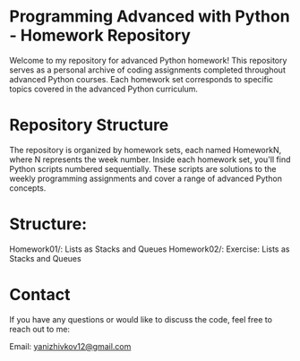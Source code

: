 # Programming Advanced with Python - Homework Repository
Welcome to my repository for advanced Python homework! This repository serves as a personal archive of coding assignments completed throughout advanced Python courses. Each homework set corresponds to specific topics covered in the advanced Python curriculum.

# Repository Structure
The repository is organized by homework sets, each named HomeworkN, where N represents the week number. Inside each homework set, you'll find Python scripts numbered sequentially. These scripts are solutions to the weekly programming assignments and cover a range of advanced Python concepts.

# Structure:
Homework01/: Lists as Stacks and Queues
Homework02/: Exercise: Lists as Stacks and Queues

# Contact
If you have any questions or would like to discuss the code, feel free to reach out to me:

Email: yanizhivkov12@gmail.com
